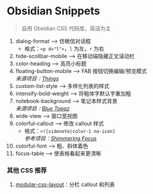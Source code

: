 # Obsidian Snippets
> 自用 Obsidian CSS 代码库，简洁为主

1. dialog-format --> 仿微信对话框
    - 格式：`<p d="l">`，`l` 为左，`r` 为右
2. hide-scollbar-mobile --> 在移动端隐藏正文滚动栏
3. color-heading --> 高亮小标题
4. floating-button-mobile --> FAB 按钮切换编辑/预览模式
<br>*来源项目：[Things](https://github.com/colineckert/obsidian-things)*
5. custom-list-style --> 多样化列表的样式
6. intensify-bold-weight --> 将粗体字默认字重加粗
7. notebook-background --> 笔记本样式背景
<br>*来源项目：[Blue Topaz](https://github.com/PKM-er/Blue-Topaz_Obsidian-css)*
8. wide-view --> 窗口宽视图
9. colorful-callout --> 修改 callout 样式
    - 格式：`>![sidenote|color-1 no-icon]`
<br>*参考项目：[Shimmering Focus](https://github.com/chrisgrieser/shimmering-focus)*
10. colorful-font --> 粗、斜体着色
11. focus-table --> 使表格看起来更清晰

### 其他 CSS 推荐

1. [modular-css-layout](https://github.com/efemkay/obsidian-modular-css-layout)：分栏 callout 和列表
